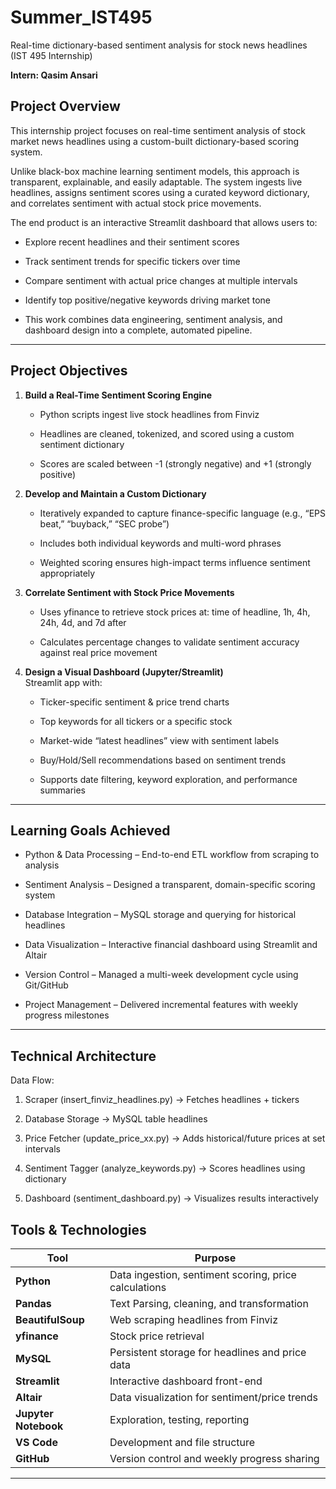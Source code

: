 # Summer_IST495
Real-time dictionary-based sentiment analysis for stock news headlines (IST 495 Internship)

**Intern: Qasim Ansari**

## Project Overview

This internship project focuses on real-time sentiment analysis of stock market news headlines using a custom-built dictionary-based scoring system.

Unlike black-box machine learning sentiment models, this approach is transparent, explainable, and easily adaptable. The system ingests live headlines, assigns sentiment scores using a curated keyword dictionary, and correlates sentiment with actual stock price movements.

The end product is an interactive Streamlit dashboard that allows users to:

- Explore recent headlines and their sentiment scores

- Track sentiment trends for specific tickers over time

- Compare sentiment with actual price changes at multiple intervals

- Identify top positive/negative keywords driving market tone

- This work combines data engineering, sentiment analysis, and dashboard design into a complete, automated pipeline.

---

## Project Objectives

1. **Build a Real-Time Sentiment Scoring Engine**
   
   - Python scripts ingest live stock headlines from Finviz

   - Headlines are cleaned, tokenized, and scored using a custom sentiment dictionary

   - Scores are scaled between -1 (strongly negative) and +1 (strongly positive)
     

2. **Develop and Maintain a Custom Dictionary**
   
   - Iteratively expanded to capture finance-specific language (e.g., “EPS beat,” “buyback,” “SEC probe”)

   - Includes both individual keywords and multi-word phrases

   - Weighted scoring ensures high-impact terms influence sentiment appropriately
     

3. **Correlate Sentiment with Stock Price Movements**

   - Uses yfinance to retrieve stock prices at: time of headline, 1h, 4h, 24h, 4d, and 7d after

   - Calculates percentage changes to validate sentiment accuracy against real price movement


4. **Design a Visual Dashboard (Jupyter/Streamlit)**  
   Streamlit app with:

   - Ticker-specific sentiment & price trend charts

   - Top keywords for all tickers or a specific stock

   - Market-wide “latest headlines” view with sentiment labels

   - Buy/Hold/Sell recommendations based on sentiment trends

   - Supports date filtering, keyword exploration, and performance summaries

---


## Learning Goals Achieved

- Python & Data Processing – End-to-end ETL workflow from scraping to analysis

- Sentiment Analysis – Designed a transparent, domain-specific scoring system

- Database Integration – MySQL storage and querying for historical headlines

- Data Visualization – Interactive financial dashboard using Streamlit and Altair

- Version Control – Managed a multi-week development cycle using Git/GitHub

- Project Management – Delivered incremental features with weekly progress milestones

---

## Technical Architecture
Data Flow:

1. Scraper (insert_finviz_headlines.py) → Fetches headlines + tickers

2. Database Storage → MySQL table headlines
   
4. Price Fetcher (update_price_xx.py) → Adds historical/future prices at set intervals

5. Sentiment Tagger (analyze_keywords.py) → Scores headlines using dictionary

6. Dashboard (sentiment_dashboard.py) → Visualizes results interactively

## Tools & Technologies

| Tool | Purpose |
|------|---------|
| **Python** | Data ingestion, sentiment scoring, price calculations |
| **Pandas** | Text Parsing, cleaning, and transformation |
| **BeautifulSoup** | Web scraping headlines from Finviz |
| **yfinance** | Stock price retrieval |
| **MySQL** | Persistent storage for headlines and price data |
| **Streamlit** | Interactive dashboard front-end |
| **Altair** | Data visualization for sentiment/price trends |
| **Jupyter Notebook** | Exploration, testing, reporting |
| **VS Code** | Development and file structure |
| **GitHub** | Version control and weekly progress sharing |

---
